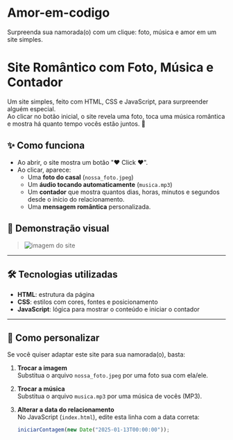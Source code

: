 # Amor-em-codigo
Surpreenda sua namorada(o) com um clique: foto, música e amor em um site simples.

# Site Romântico com Foto, Música e Contador

Um site simples, feito com HTML, CSS e JavaScript, para surpreender alguém especial.  
Ao clicar no botão inicial, o site revela uma foto, toca uma música romântica e mostra há quanto tempo vocês estão juntos. 🥰

## ✨ Como funciona

- Ao abrir, o site mostra um botão "❤️ Click ❤️".
- Ao clicar, aparece:
  - Uma **foto do casal** (`nossa_foto.jpeg`)
  - Um **áudio tocando automaticamente** (`musica.mp3`)
  - Um **contador** que mostra quantos dias, horas, minutos e segundos desde o início do relacionamento.
  - Uma **mensagem romântica** personalizada.

## 💖 Demonstração visual


> 
> ![imagem do site]([./screenshot.png](https://github.com/Educofseal/Amor-em-codigo/blob/main/Captura%20de%20tela%20de%202025-04-04%2020-32-22.png))

---

## 🛠️ Tecnologias utilizadas

- **HTML**: estrutura da página
- **CSS**: estilos com cores, fontes e posicionamento
- **JavaScript**: lógica para mostrar o conteúdo e iniciar o contador

---

## 🔧 Como personalizar

Se você quiser adaptar este site para sua namorada(o), basta:

1. **Trocar a imagem**  
   Substitua o arquivo `nossa_foto.jpeg` por uma foto sua com ela/ele.

2. **Trocar a música**  
   Substitua o arquivo `musica.mp3` por uma música de vocês (MP3).

3. **Alterar a data do relacionamento**  
   No JavaScript (`index.html`), edite esta linha com a data correta:
   ```js
   iniciarContagem(new Date("2025-01-13T00:00:00"));

